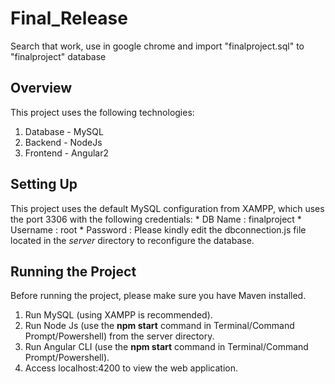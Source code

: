 # Final_Release
Search that work, use in google chrome and import "finalproject.sql" to "finalproject" database 

## Overview
This project uses the following technologies:
1. Database - MySQL
2. Backend - NodeJs
3. Frontend - Angular2

## Setting Up
This project uses the default MySQL configuration from XAMPP, which uses the port 3306 with the following credentials:
    * DB Name   : finalproject
    * Username  : root
    * Password  : 
Please kindly edit the dbconnection.js file located in the *server* directory to reconfigure the database.

## Running the Project
Before running the project, please make sure you have Maven installed.
1. Run MySQL (using XAMPP is recommended).
2. Run Node Js (use the **npm start** command in Terminal/Command Prompt/Powershell) from the server directory.
3. Run Angular CLI (use the **npm start** command in Terminal/Command Prompt/Powershell).
4. Access localhost:4200 to view the web application.
